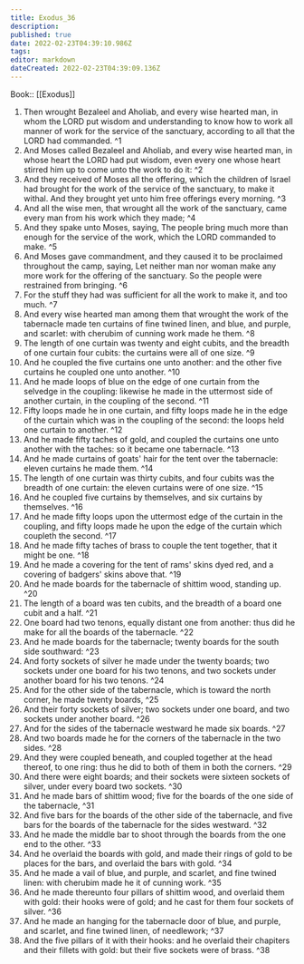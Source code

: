 ```yaml
---
title: Exodus_36
description: 
published: true
date: 2022-02-23T04:39:10.986Z
tags: 
editor: markdown
dateCreated: 2022-02-23T04:39:09.136Z
---
```


 Book:: [[Exodus]]
 1. Then wrought Bezaleel and Aholiab, and every wise hearted man, in whom the LORD put wisdom and understanding to know how to work all manner of work for the service of the sanctuary, according to all that the LORD had commanded. ^1
 2. And Moses called Bezaleel and Aholiab, and every wise hearted man, in whose heart the LORD had put wisdom, even every one whose heart stirred him up to come unto the work to do it: ^2
 3. And they received of Moses all the offering, which the children of Israel had brought for the work of the service of the sanctuary, to make it withal. And they brought yet unto him free offerings every morning. ^3
 4. And all the wise men, that wrought all the work of the sanctuary, came every man from his work which they made; ^4
 5. And they spake unto Moses, saying, The people bring much more than enough for the service of the work, which the LORD commanded to make. ^5
 6. And Moses gave commandment, and they caused it to be proclaimed throughout the camp, saying, Let neither man nor woman make any more work for the offering of the sanctuary. So the people were restrained from bringing. ^6
 7. For the stuff they had was sufficient for all the work to make it, and too much. ^7
 8. And every wise hearted man among them that wrought the work of the tabernacle made ten curtains of fine twined linen, and blue, and purple, and scarlet: with cherubim of cunning work made he them. ^8
 9. The length of one curtain was twenty and eight cubits, and the breadth of one curtain four cubits: the curtains were all of one size. ^9
 10. And he coupled the five curtains one unto another: and the other five curtains he coupled one unto another. ^10
 11. And he made loops of blue on the edge of one curtain from the selvedge in the coupling: likewise he made in the uttermost side of another curtain, in the coupling of the second. ^11
 12. Fifty loops made he in one curtain, and fifty loops made he in the edge of the curtain which was in the coupling of the second: the loops held one curtain to another. ^12
 13. And he made fifty taches of gold, and coupled the curtains one unto another with the taches: so it became one tabernacle. ^13
 14. And he made curtains of goats' hair for the tent over the tabernacle: eleven curtains he made them. ^14
 15. The length of one curtain was thirty cubits, and four cubits was the breadth of one curtain: the eleven curtains were of one size. ^15
 16. And he coupled five curtains by themselves, and six curtains by themselves. ^16
 17. And he made fifty loops upon the uttermost edge of the curtain in the coupling, and fifty loops made he upon the edge of the curtain which coupleth the second. ^17
 18. And he made fifty taches of brass to couple the tent together, that it might be one. ^18
 19. And he made a covering for the tent of rams' skins dyed red, and a covering of badgers' skins above that. ^19
 20. And he made boards for the tabernacle of shittim wood, standing up. ^20
 21. The length of a board was ten cubits, and the breadth of a board one cubit and a half. ^21
 22. One board had two tenons, equally distant one from another: thus did he make for all the boards of the tabernacle. ^22
 23. And he made boards for the tabernacle; twenty boards for the south side southward: ^23
 24. And forty sockets of silver he made under the twenty boards; two sockets under one board for his two tenons, and two sockets under another board for his two tenons. ^24
 25. And for the other side of the tabernacle, which is toward the north corner, he made twenty boards, ^25
 26. And their forty sockets of silver; two sockets under one board, and two sockets under another board. ^26
 27. And for the sides of the tabernacle westward he made six boards. ^27
 28. And two boards made he for the corners of the tabernacle in the two sides. ^28
 29. And they were coupled beneath, and coupled together at the head thereof, to one ring: thus he did to both of them in both the corners. ^29
 30. And there were eight boards; and their sockets were sixteen sockets of silver, under every board two sockets. ^30
 31. And he made bars of shittim wood; five for the boards of the one side of the tabernacle, ^31
 32. And five bars for the boards of the other side of the tabernacle, and five bars for the boards of the tabernacle for the sides westward. ^32
 33. And he made the middle bar to shoot through the boards from the one end to the other. ^33
 34. And he overlaid the boards with gold, and made their rings of gold to be places for the bars, and overlaid the bars with gold. ^34
 35. And he made a vail of blue, and purple, and scarlet, and fine twined linen: with cherubim made he it of cunning work. ^35
 36. And he made thereunto four pillars of shittim wood, and overlaid them with gold: their hooks were of gold; and he cast for them four sockets of silver. ^36
 37. And he made an hanging for the tabernacle door of blue, and purple, and scarlet, and fine twined linen, of needlework; ^37
 38. And the five pillars of it with their hooks: and he overlaid their chapiters and their fillets with gold: but their five sockets were of brass. ^38
